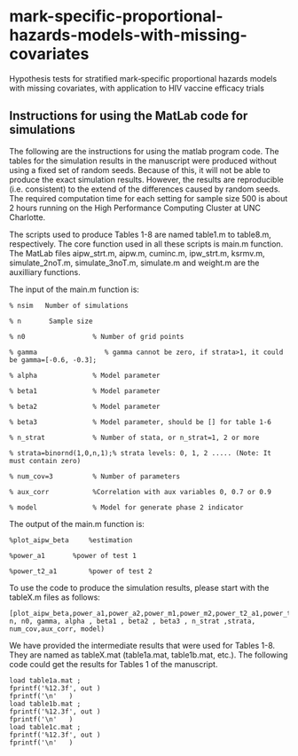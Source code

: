 # mark-specific-proportional-hazards-models-with-missing-covariates
Hypothesis tests for stratified mark‐specific proportional hazards models with missing covariates, with application to HIV vaccine efficacy trials

## Instructions for using the MatLab code for simulations 


The following are the instructions for using the matlab program code. The tables for the simulation results in the manuscript were produced without using a fixed set of random seeds. Because of this, it will not be able to produce the exact simulation results. However, the results are reproducible (i.e. consistent) to the extend of the differences caused by random seeds. The required computation time for each setting for sample size 500 is about 2 hours running on the High Performance Computing Cluster at UNC Charlotte.

The scripts used to produce Tables 1-8 are named table1.m to table8.m, respectively. The core function used in all these scripts is main.m function. The MatLab files aipw_strt.m, aipw.m, cuminc.m, ipw_strt.m, ksrmv.m, simulate_2noT.m, simulate_3noT.m, simulate.m and weight.m are the auxilliary functions.

The input of the main.m function is:

    % nsim   Number of simulations

    % n       Sample size

    % n0                 % Number of grid points

    % gamma                 % gamma cannot be zero, if strata>1, it could be gamma=[-0.6, -0.3];

    % alpha              % Model parameter

    % beta1              % Model parameter

    % beta2              % Model parameter

    % beta3              % Model parameter, should be [] for table 1-6

    % n_strat            % Number of stata, or n_strat=1, 2 or more

    % strata=binornd(1,0,n,1);% strata levels: 0, 1, 2 ..... (Note: It must contain zero)

    % num_cov=3          % Number of parameters

    % aux_corr   	     %Correlation with aux variables 0, 0.7 or 0.9 

    % model              % Model for generate phase 2 indicator


The output  of the main.m function is:

    %plot_aipw_beta		%estimation

    %power_a1 		%power of test 1

    %power_t2_a1		%power of test 2



To use the code to produce the simulation results, please start with the tableX.m files as follows:

    [plot_aipw_beta,power_a1,power_a2,power_m1,power_m2,power_t2_a1,power_t2_a2,power_t2_m1,power_t2_m2]=main(nsim, n, n0, gamma, alpha , beta1 , beta2 , beta3 , n_strat ,strata, num_cov,aux_corr, model)


We have provided the intermediate results that were used for Tables 1-8. They are named as tableX.mat (table1a.mat, table1b.mat, etc.). The following code could get the results for Tables 1 of the manuscript.

    load table1a.mat ;
    fprintf('%12.3f', out )
    fprintf('\n'   )
    load table1b.mat ;
    fprintf('%12.3f', out )
    fprintf('\n'   )
    load table1c.mat ;
    fprintf('%12.3f', out )
    fprintf('\n'   )
